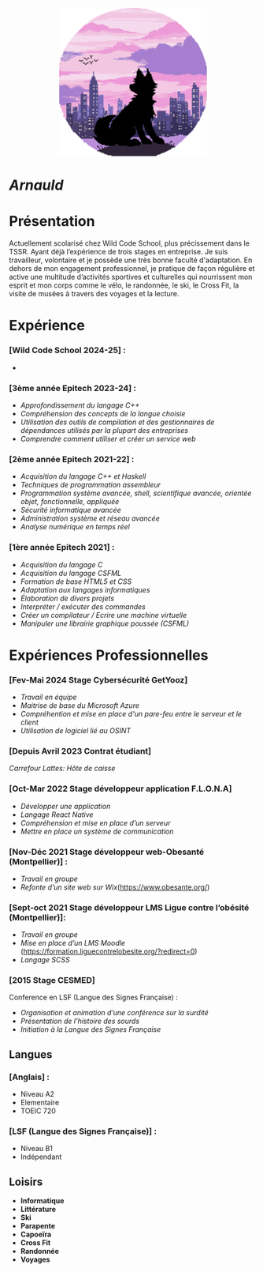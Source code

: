 <p align="center">
  <img width="300" height="300" src="https://github.com/Arno34990/Apprendre-le-Markdown/blob/main/profil.png">
</p>

# _Arnauld_

# Présentation

Actuellement scolarisé chez Wild Code School, plus précissement dans le TSSR.
Ayant déjà l’expérience de trois stages en entreprise.
Je suis travailleur, volontaire et je possède une très bonne faculté d'adaptation.
En dehors de mon engagement professionnel, je pratique de façon régulière et
active une multitude d’activités sportives et culturelles qui nourrissent mon
esprit et mon corps comme le vélo, le randonnée, le ski, le Cross Fit, la visite de
musées à travers des voyages et la lecture.

# Expérience

### [Wild Code School 2024-25] :
 - 
### [3ème année Epitech 2023-24] :
 - _Approfondissement du langage C++_
 - _Compréhension des concepts de la langue choisie_
 - _Utilisation des outils de compilation et des gestionnaires de dépendances utilisés par la plupart des entreprises_
 - _Comprendre comment utiliser et créer un service web_
### [2ème année Epitech 2021-22] :
 - _Acquisition du langage C++ et Haskell_
 - _Techniques de programmation assembleur_
 - _Programmation système avancée, shell, scientifique avancée, orientée objet, fonctionnelle, appliquée_
 - _Sécurité informatique avancée_
 - _Administration système et réseau avancée_
 - _Analyse numérique en temps réel_
### [1ère année Epitech 2021] :
 - _Acquisition du langage C_
 - _Acquisition du langage CSFML_
 - _Formation de base HTML5 et CSS_
 - _Adaptation aux langages informatiques_
 - _Élaboration de divers projets_
 - _Interpréter / exécuter des commandes_
 - _Créer un compilateur / Ecrire une machine virtuelle_
 - _Manipuler une librairie graphique poussée (CSFML)_

# Expériences Professionnelles


### [Fev-Mai 2024 Stage Cybersécurité GetYooz]
 - _Travail en équipe_
 - _Maitrise de base du Microsoft Azure_
 - _Compréhention et mise en place d'un pare-feu entre le serveur et le client_
 - _Utilisation de logiciel lié au OSINT_
### [Depuis Avril 2023 Contrat étudiant]
 _Carrefour Lattes: Hôte de caisse_
### [Oct-Mar 2022 Stage développeur application F.L.O.N.A]
 - _Développer une application_
 - _Langage React Native_
 - _Compréhension et mise en place d’un serveur_
 - _Mettre en place un système de communication_
### [Nov-Déc 2021 Stage développeur web-Obesanté (Montpellier)] :
 - _Travail en groupe_
 - _Refonte d’un site web sur Wix_(https://www.obesante.org/)
### [Sept-oct 2021 Stage développeur LMS Ligue contre l’obésité (Montpellier)]:
 - _Travail en groupe_
 - _Mise en place d’un LMS Moodle_
 (https://formation.liguecontrelobesite.org/?redirect=0)
 - _Langage SCSS_
### [2015 Stage CESMED]
 Conference en LSF (Langue des Signes Française) :
 - _Organisation et animation d’une conférence sur la surdité_
 - _Présentation de l’histoire des sourds_
 - _Initiation à la Langue des Signes Française_

## Langues

### [Anglais] :
 - Niveau A2
 - Elementaire
 - TOEIC 720
### [LSF (Langue des Signes Française)] :
 - Niveau B1
 - Indépendant

## Loisirs

- **Informatique**
- **Littérature**
- **Ski**
- **Parapente**
- **Capoeïra**
- **Cross Fit**
- **Randonnée**
- **Voyages**
